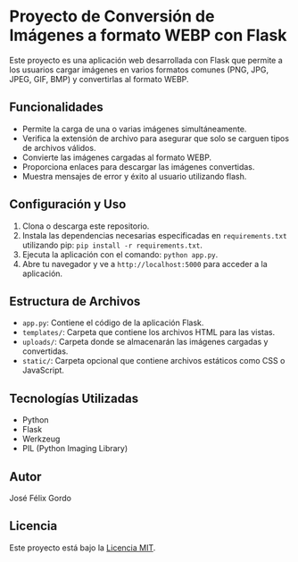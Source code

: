 # Proyecto de Conversión de Imágenes a formato WEBP con Flask

Este proyecto es una aplicación web desarrollada con Flask que permite a los usuarios cargar imágenes en varios formatos comunes (PNG, JPG, JPEG, GIF, BMP) y convertirlas al formato WEBP.

## Funcionalidades

- Permite la carga de una o varias imágenes simultáneamente.
- Verifica la extensión de archivo para asegurar que solo se carguen tipos de archivos válidos.
- Convierte las imágenes cargadas al formato WEBP.
- Proporciona enlaces para descargar las imágenes convertidas.
- Muestra mensajes de error y éxito al usuario utilizando flash.

## Configuración y Uso

1. Clona o descarga este repositorio.
2. Instala las dependencias necesarias especificadas en `requirements.txt` utilizando pip: `pip install -r requirements.txt`.
3. Ejecuta la aplicación con el comando: `python app.py`.
4. Abre tu navegador y ve a `http://localhost:5000` para acceder a la aplicación.

## Estructura de Archivos

- `app.py`: Contiene el código de la aplicación Flask.
- `templates/`: Carpeta que contiene los archivos HTML para las vistas.
- `uploads/`: Carpeta donde se almacenarán las imágenes cargadas y convertidas.
- `static/`: Carpeta opcional que contiene archivos estáticos como CSS o JavaScript.

## Tecnologías Utilizadas

- Python
- Flask
- Werkzeug
- PIL (Python Imaging Library)

## Autor
José Félix Gordo

## Licencia

Este proyecto está bajo la [Licencia MIT](https://opensource.org/license/mit).


